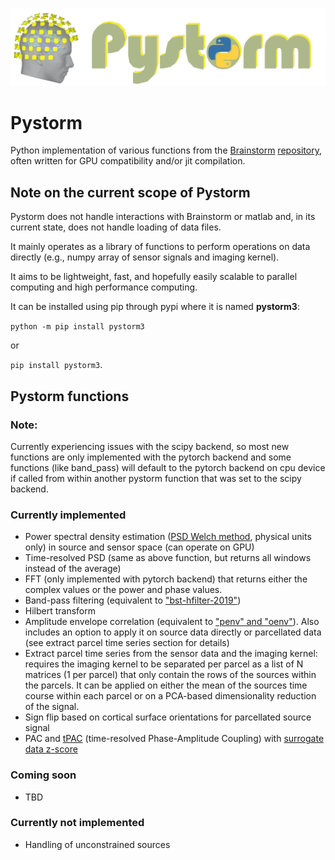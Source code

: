 ![Pystorm logo](https://github.com/NeuroLife77/pystorm/blob/main/pystorm_logo.png?raw=true)
# Pystorm
Python implementation of various functions from the [Brainstorm](https://neuroimage.usc.edu/brainstorm/) [repository](https://github.com/brainstorm-tools/brainstorm3), often written for GPU compatibility and/or jit compilation.

## Note on the current scope of Pystorm
Pystorm does not handle interactions with Brainstorm or matlab and, in its current state, does not handle loading of data files. 

It mainly operates as a library of functions to perform operations on data directly (e.g., numpy array of sensor signals and imaging kernel). 

It aims to be lightweight, fast, and hopefully easily scalable to parallel computing and high performance computing.

It can be installed using pip through pypi where it is named **pystorm3**: 

`python -m pip install pystorm3` 

or

`pip install pystorm3`.

## Pystorm functions
### Note:
Currently experiencing issues with the scipy backend, so most new functions are only implemented with the pytorch backend and some functions (like band_pass) will default to the pytorch backend on cpu device if called from within another pystorm function that was set to the scipy backend.

### Currently implemented
- Power spectral density estimation ([PSD Welch method](https://github.com/brainstorm-tools/brainstorm3/blob/master/toolbox/timefreq/bst_psd.m), physical units only) in source and sensor space (can operate on GPU)
- Time-resolved PSD (same as above function, but returns all windows instead of the average)
- FFT (only implemented with pytorch backend) that returns either the complex values or the power and phase values.
- Band-pass filtering (equivalent to ["bst-hfilter-2019"](https://github.com/brainstorm-tools/brainstorm3/blob/master/toolbox/math/bst_bandpass_hfilter.m))
- Hilbert transform
- Amplitude envelope correlation (equivalent to ["penv" and "oenv"](https://github.com/brainstorm-tools/brainstorm3/blob/master/toolbox/connectivity/bst_henv.m)). Also includes an option to apply it on source data directly or parcellated data (see extract parcel time series section for details)
- Extract parcel time series from the sensor data and the imaging kernel: requires the imaging kernel to be separated per parcel as a list of N matrices (1 per parcel) that only contain the rows of the sources within the parcels. It can be applied on either the mean of the sources time course within each parcel or on a PCA-based dimensionality reduction of the signal. 
- Sign flip based on cortical surface orientations for parcellated source signal
- PAC and [tPAC](https://github.com/brainstorm-tools/brainstorm3/blob/master/toolbox/process/functions/process_pac_dynamic.m) (time-resolved Phase-Amplitude Coupling) with [surrogate data z-score](https://github.com/brainstorm-tools/brainstorm3/blob/master/toolbox/process/functions/process_pac_dynamic_sur2.m)

### Coming soon
- TBD

### Currently not implemented
- Handling of unconstrained sources